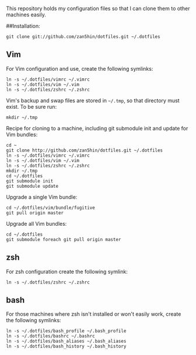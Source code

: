 This repository holds my configuration files so that I can clone them to other machines
easily.

##Installation:

    git clone git://github.com/zan5hin/dotfiles.git ~/.dotfiles

## Vim
For Vim configuration and use, create the following symlinks:

    ln -s ~/.dotfiles/vimrc ~/.vimrc
    ln -s ~/.dotfiles/vim ~/.vim
    ln -s ~/.dotfiles/zshrc ~/.zshrc

Vim's backup and swap files are stored in `~/.tmp`, so that directory must exist. To be sure run:

    mkdir ~/.tmp

Recipe for cloning to a machine, including git submodule init and update for
Vim bundles:

    cd ~
    git clone http://github.com/zan5hin/dotfiles.git ~/.dotfiles
    ln -s ~/.dotfiles/vimrc ~/.vimrc
    ln -s ~/.dotfiles/vim ~/.vim
    ln -s ~/.dotfiles/zshrc ~/.zshrc
    mkdir ~/.tmp
    cd ~/.dotfiles
    git submodule init
    git submodule update

Upgrade a single Vim bundle:

    cd ~/.dotfiles/vim/bundle/fugitive
    git pull origin master

Upgrade all Vim bundles:

    cd ~/.dotfiles
    git submodule foreach git pull origin master

## zsh
For zsh configuration create the following symlink:

    ln -s ~/.dotfiles/zshrc ~/.zshrc

## bash
For those machines where zsh isn't installed or won't easily work, create the
following symlinks:

    ln -s ~/.dotfiles/bash_profile ~/.bash_profile
    ln -s ~/.dotfiles/bashrc ~/.bashrc
    ln -s ~/.dotfiles/bash_aliases ~/.bash_aliases
    ln -s ~/.dotfiles/bash_history ~/.bash_history


